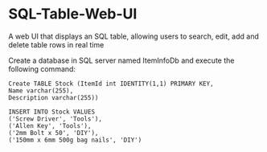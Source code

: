 # SQL-Table-Web-UI
A web UI that displays an SQL table, allowing users to search, edit, add and delete table rows in real time

Create a database in SQL server named ItemInfoDb and execute the following command:

```
Create TABLE Stock (ItemId int IDENTITY(1,1) PRIMARY KEY,
Name varchar(255),
Description varchar(255))

INSERT INTO Stock VALUES
('Screw Driver', 'Tools'),
('Allen Key', 'Tools'),
('2mm Bolt x 50', 'DIY'),
('150mm x 6mm 500g bag nails', 'DIY')
```
